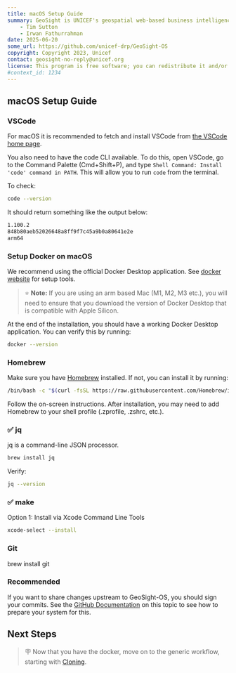 ```yaml
---
title: macOS Setup Guide 
summary: GeoSight is UNICEF's geospatial web-based business intelligence platform.
    - Tim Sutton
    - Irwan Fathurrahman
date: 2025-06-20
some_url: https://github.com/unicef-drp/GeoSight-OS
copyright: Copyright 2023, Unicef
contact: geosight-no-reply@unicef.org
license: This program is free software; you can redistribute it and/or modify it under the terms of the GNU Affero General Public License as published by the Free Software Foundation; either version 3 of the License, or (at your option) any later version.
#context_id: 1234
---
```


## macOS Setup Guide

### VSCode

For macOS it is recommended to fetch and install VSCode from [the VSCode home page](https://code.visualstudio.com/).

You also need to have the code CLI available. To do this, open VSCode, go to the Command Palette (Cmd+Shift+P), and type `Shell Command: Install 'code' command in PATH`. This will allow you to run `code` from the terminal.

To check:

```bash
code --version
```

It should return something like the output below:

```bash
1.100.2
848b80aeb52026648a8ff9f7c45a9b0a80641e2e
arm64
```

### Setup Docker on macOS

We recommend using the official Docker Desktop application. See [docker website](https://www.docker.com) for setup tools.

> ⭐️ **Note:** If you are using an arm based Mac (M1, M2, M3 etc.), you will need to ensure that you download the version of Docker Desktop that is compatible with Apple Silicon.

At the end of the installation, you should have a working Docker Desktop application. You can verify this by running:

```bash
docker --version
```

### Homebrew

Make sure you have [Homebrew](https://brew.sh) installed. If not, you can install it by running:

```bash
/bin/bash -c "$(curl -fsSL https://raw.githubusercontent.com/Homebrew/install/HEAD/install.sh)"
```

Follow the on-screen instructions. After installation, you may need to add Homebrew to your shell profile (.zprofile, .zshrc, etc.).

### ✅ jq

jq is a command-line JSON processor.

```bash
brew install jq
```

Verify:

```bash
jq --version
```

### ✅ make

Option 1: Install via Xcode Command Line Tools

```bash
xcode-select --install
```

### Git

brew install git

### Recommended

If you want to share changes upstream to GeoSight-OS, you should sign your commits. See the [GitHub Documentation](https://docs.github.com/en/authentication/managing-commit-signature-verification/signing-commits) on this topic to see how to prepare your system for this.

## Next Steps

> 🪧 Now that you have the docker, move on to the generic workflow, starting with [Cloning](../setup-generic/cloning.md).
